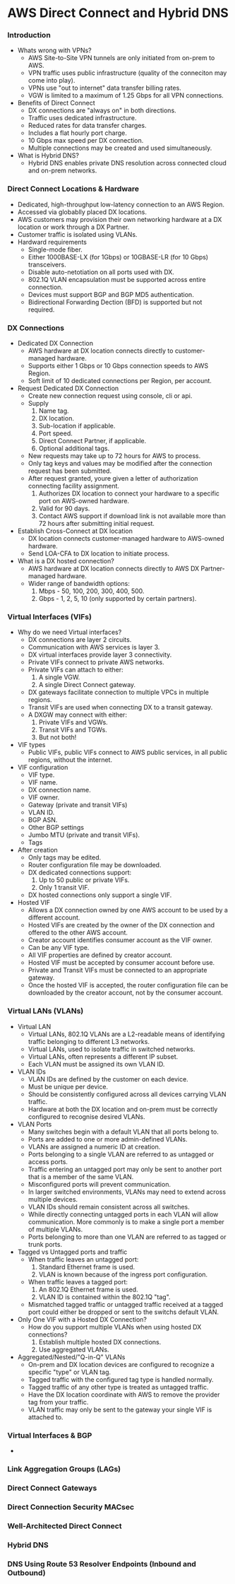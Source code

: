# AWS Direct Connect and Hybrid DNS

### Introduction
* Whats wrong with VPNs?
  - AWS Site-to-Site VPN tunnels are only initiated from on-prem to AWS.
  - VPN traffic uses public infrastructure (quality of the conneciton may come into play).
  - VPNs use "out to internet" data transfer billing rates.
  - VGW is limited to a maximum of 1.25 Gbps for all VPN connections.
* Benefits of Direct Connect
  - DX connections are "always on" in both directions.
  - Traffic uses dedicated infrastructure.
  - Reduced rates for data transfer charges.
  - Includes a flat hourly port charge.
  - 10 Gbps max speed per DX connection.
  - Multiple connections may be created and used simultaneously.
* What is Hybrid DNS?
  - Hybrid DNS enables private DNS resolution across connected cloud and on-prem networks.

### Direct Connect Locations & Hardware
* Dedicated, high-throughput low-latency connection to an AWS Region.
* Accessed via globablly placed DX locations.
* AWS customers may provision their own networking hardware at a DX location or work through a DX Partner.
* Customer traffic is isolated using VLANs.
* Hardward requirements
  - Single-mode fiber.
  - Either 1000BASE-LX (for 1Gbps) or 10GBASE-LR (for 10 Gbps) transceivers.
  - Disable auto-netotiation on all ports used with DX.
  - 802.1Q VLAN encapsulation must be supported across entire connection.
  - Devices must support BGP and BGP MD5 authentication.
  - Bidirectional Forwarding Dection (BFD) is supported but not required.

### DX Connections
* Dedicated DX Connection
  - AWS hardware at DX location connects directly to customer-managed hardware.
  - Supports either 1 Gbps or 10 Gbps connection speeds to AWS Region.
  - Soft limit of 10 dedicated connections per Region, per account.
* Request Dedicated DX Connection
  - Create new connection request using console, cli or api.
  - Supply
    1. Name tag.
    2. DX location.
    3. Sub-location if applicable.
    4. Port speed.
    5. Direct Connect Partner, if applicable.
    6. Optional additional tags.
  - New requests may take up to 72 hours for AWS to process.
  - Only tag keys and values may be modified after the connection request has been submitted.
  - After request granted, youre given a letter of authorization connecting facility assignment.
    1. Authorizes DX location to connect your hardware to a specific port on AWS-owned hardware.
    2. Valid for 90 days.
    3. Contact AWS support if download link is not available more than 72 hours after submitting initial request.
* Establish Cross-Connect at DX location
  - DX location connects customer-managed hardware to AWS-owned hardware.
  - Send LOA-CFA to DX location to initiate process.
* What is a DX hosted connection?
  - AWS hardware at DX location connects directly to AWS DX Partner-managed hardware.
  - Wider range of bandwidth options:
    1. Mbps - 50, 100, 200, 300, 400, 500.
    2. Gbps - 1, 2, 5, 10 (only supported by certain partners).

### Virtual Interfaces (VIFs)
* Why do we need Virtual interfaces?
  - DX connections are layer 2 circuits.
  - Communication with AWS services is layer 3.
  - DX virtual interfaces provide layer 3 connectivity.
  - Private VIFs connect to private AWS networks.
  - Private VIFs can attach to either:
    1. A single VGW.
    2. A single Direct Connect gateway.
  - DX gateways facilitate connection to multiple VPCs in multiple regions.
  - Transit VIFs are used when connecting DX to a transit gateway.
  - A DXGW may connect with either:
    1. Private VIFs and VGWs.
    2. Transit VIFs and TGWs.
    3. But not both!
* VIF types
  - Public VIFs, public VIFs connect to AWS public services, in all public regions, without the internet.
* VIF configuration
  - VIF type.
  - VIF name.
  - DX connection name.
  - VIF owner.
  - Gateway (private and transit VIFs)
  - VLAN ID.
  - BGP ASN.
  - Other BGP settings
  - Jumbo MTU (private and transit VIFs).
  - Tags
* After creation
  - Only tags may be edited.
  - Router configuration file may be downloaded.
  - DX dedicated connections support:
    1. Up to 50 public or private VIFs.
    2. Only 1 transit VIF.
  - DX hosted connections only support a single VIF.
* Hosted VIF
  - Allows a DX connection owned by one AWS account to be used by a different account.
  - Hosted VIFs are created by the owner of the DX connection and offered to the other AWS account.
  - Creator account identifies consumer account as the VIF owner.
  - Can be any VIF type.
  - All VIF properties are defined by creator account.
  - Hosted VIF must be accepted by consumer account before use.
  - Private and Transit VIFs must be connected to an appropriate gateway.
  - Once the hosted VIF is accepted, the router configuration file can be downloaded by the creator account, not by the consumer account.

### Virtual LANs (VLANs)
* Virtual LAN
  - Virtual LANs, 802.1Q VLANs are a L2-readable means of identifying traffic belonging to different L3 networks.
  - Virtual LANs, used to isolate traffic in switched networks.
  - Virtual LANs, often represents a different IP subset.
  - Each VLAN must be assigned its own VLAN ID.
* VLAN IDs
  - VLAN IDs are defined by the customer on each device.
  - Must be unique per device.
  - Should be consistently configured across all devices carrying VLAN traffic.
  - Hardware at both the DX location and on-prem must be correctly configured to recognise desired VLANs.
* VLAN Ports
  - Many switches begin with a default VLAN that all ports belong to.
  - Ports are added to one or more admin-defined VLANs.
  - VLANs are assigned a numeric ID at creation.
  - Ports belonging to a single VLAN are referred to as untagged or access ports.
  - Traffic entering an untagged port may only be sent to another port that is a member of the same VLAN.
  - Misconfigured ports will prevent communication.
  - In larger switched environments, VLANs may need to extend across multiple devices.
  - VLAN IDs should remain consistent across all switches.
  - While directly connecting untagged ports in each VLAN will allow communication. More commonly is to make a single port a member of multiple VLANs.
  - Ports belonging to more than one VLAN are referred to as tagged or trunk ports.
* Tagged vs Untagged ports and traffic
  - When traffic leaves an untagged port:
    1. Standard Ethernet frame is used.
    2. VLAN is known because of the ingress port configuration.
  - When traffic leaves a tagged port:
    1. An 802.1Q Ethernet frame is used.
    2. VLAN ID is contained within the 802.1Q "tag".
  - Mismatched tagged traffic or untagged traffic received at a tagged port could either be dropped or sent to the switchs default VLAN.
* Only One VIF with a Hosted DX Connection?
  - How do you support multiple VLANs when using hosted DX connections?
    1. Establish multiple hosted DX connections.
    2. Use aggregated VLANs.
* Aggregated/Nested/"Q-in-Q" VLANs
  - On-prem and DX location devices are configured to recognize a specific "type" or VLAN tag.
  - Tagged traffic with the configured tag type is handled normally.
  - Tagged traffic of any other type is treated as untagged traffic.
  - Have the DX location coordinate with AWS to remove the provider tag from your traffic.
  - VLAN traffic may only be sent to the gateway your single VIF is attached to.

### Virtual Interfaces & BGP
* 

### Link Aggregation Groups (LAGs)

### Direct Connect Gateways

### Direct Connection Security MACsec

### Well-Architected Direct Connect

### Hybrid DNS

### DNS Using Route 53 Resolver Endpoints (Inbound and Outbound)


